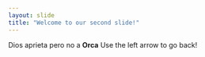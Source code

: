 ```yaml
---
layout: slide
title: "Welcome to our second slide!"
---
```

Dios aprieta pero no a **Orca**
Use the left arrow to go back!
